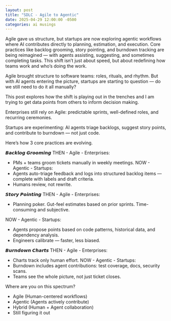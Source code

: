 ```yaml
---
layout: post
title: "SDLC - Agile to Agentic"
date: 2025-04-29 12:00:00 -0500
categories: ai musings
---
```


Agile gave us structure, but startups are now exploring agentic workflows where AI contributes directly to planning, estimation, and execution. Core practices like backlog grooming, story pointing, and burndown tracking are being reimagined — with agents assisting, suggesting, and sometimes completing tasks. This shift isn’t just about speed, but about redefining how teams work and who’s doing the work.

Agile brought structure to software teams: roles, rituals, and rhythm. But with AI agents entering the picture, startups are starting to question — do we still need to do it all manually?

This post explores how the shift is playing out in the trenches and I am trying to get data points from others to inform decision making.

Enterprises still rely on Agile: predictable sprints, well-defined roles, and recurring ceremonies.

Startups are experimenting: AI agents triage backlogs, suggest story points, and contribute to burndown — not just code.

Here’s how 3 core practices are evolving.

𝘽𝙖𝙘𝙠𝙡𝙤𝙜 𝙂𝙧𝙤𝙤𝙢𝙞𝙣𝙜
THEN - Agile - Enterprises:
- PMs + teams groom tickets manually in weekly meetings.
NOW - Agentic - Startups:
- Agents auto-triage feedback and logs into structured backlog items — complete with labels and draft criteria.
- Humans review, not rewrite.

𝙎𝙩𝙤𝙧𝙮 𝙋𝙤𝙞𝙣𝙩𝙞𝙣𝙜
THEN - Agile - Enterprises:
- Planning poker. Gut-feel estimates based on prior sprints. Time-consuming and subjective.

NOW - Agentic - Startups:
- Agents propose points based on code patterns, historical data, and dependency analysis.
- Engineers calibrate — faster, less biased.

𝘽𝙪𝙧𝙣𝙙𝙤𝙬𝙣 𝘾𝙝𝙖𝙧𝙩𝙨
THEN - Agile - Enterprises:
- Charts track only human effort. 
NOW - Agentic - Startups:
- Burndown includes agent contributions: test coverage, docs, security scans.
- Teams see the whole picture, not just ticket closes.

Where are you on this spectrum?

- Agile (Human-centered workflows)
- Agentic (Agents actively contribute)
- Hybrid (Human + Agent collaboration)
- Still figuring it out

 
 